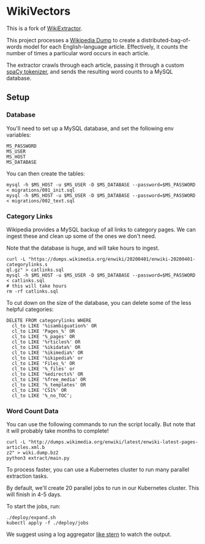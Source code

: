 # WikiVectors
This is a fork of [WikiExtractor](https://github.com/attardi/wikiextractor).

This project processes a [Wikipedia Dump](https://dumps.wikimedia.org/) to
create a distributed-bag-of-words model for each English-language article.
Effectively, it counts the number of times a particular word occurs in
each article.

The extractor crawls through each article, passing it through a custom
[spaCy tokenizer](https://spacy.io/api/tokenizer),
and sends the resulting word counts to a MySQL database.

## Setup

### Database
You'll need to set up a MySQL database, and set the following env variables:

```
MS_PASSWORD
MS_USER
MS_HOST
MS_DATABASE
```

You can then create the tables:
```
mysql -h $MS_HOST -u $MS_USER -D $MS_DATABASE --password=$MS_PASSWORD < migrations/001_init.sql
mysql -h $MS_HOST -u $MS_USER -D $MS_DATABASE --password=$MS_PASSWORD < migrations/002_text.sql
```

### Category Links
Wikipedia provides a MySQL backup of all links to category pages.
We can ingest these and clean up some of the ones we don't need.

Note that the database is huge, and will take hours to ingest.
```
curl -L "https://dumps.wikimedia.org/enwiki/20200401/enwiki-20200401-categorylinks.s
ql.gz" > catlinks.sql
mysql -h $MS_HOST -u $MS_USER -D $MS_DATABASE --password=$MS_PASSWORD < catlinks.sql
# this will take hours
rm -rf catlinks.sql
```

To cut down on the size of the database, you can delete some of the less
helpful categories:
```
DELETE FROM categorylinks WHERE
  cl_to LIKE '%isambiguation%' OR
  cl_to LIKE 'Pages_%' OR
  cl_to LIKE '%_pages' OR
  cl_to LIKE '%rticles%' OR
  cl_to LIKE '%ikidata%' OR
  cl_to LIKE '%ikimedia%' OR
  cl_to LIKE '%ikipedia%' or
  cl_to LIKE 'Files_%' OR
  cl_to LIKE '%_files' or
  cl_to LIKE '%edirects%' OR
  cl_to LIKE '%free_media' OR
  cl_to LIKE '%_templates' OR
  cl_to LIKE 'CS1%' OR
  cl_to LIKE '%_no_TOC';
```

### Word Count Data
You can use the following commands to run the script locally.
But note that it will probably take months to complete!
```
curl -L "http://dumps.wikimedia.org/enwiki/latest/enwiki-latest-pages-articles.xml.b
z2" > wiki.dump.bz2
python3 extract/main.py
```

To process faster, you can use a Kubernetes cluster to run
many parallel extraction tasks.

By default, we'll create 20 parallel jobs to run in our Kubernetes cluster.
This will finish in 4-5 days.

To start the jobs, run:
```
./deploy/expand.sh
kubectl apply -f ./deploy/jobs
```

We suggest using a log aggregator [like stern](https://github.com/wercker/stern)
to watch the output.
